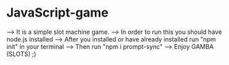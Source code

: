 # JavaScript-game
--> It is a simple slot machine game.
--> In order to run this you should have node.js installed 
--> After you installed or have already installed run "npm init" in your terminal
--> Then run "npm i prompt-sync"
--> Enjoy GAMBA (SLOTS) ;)
